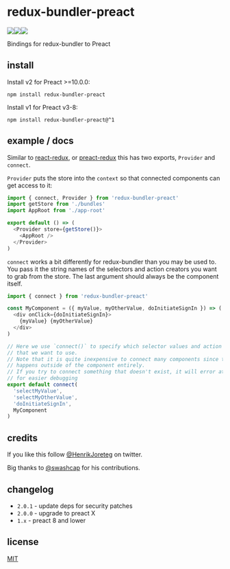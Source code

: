 # redux-bundler-preact

![](https://img.shields.io/npm/dm/redux-bundler-preact.svg)![](https://img.shields.io/npm/v/redux-bundler-preact.svg)![](https://img.shields.io/npm/l/redux-bundler-preact.svg)

Bindings for redux-bundler to Preact

## install

Install v2 for Preact >=10.0.0:

```
npm install redux-bundler-preact
```

Install v1 for Preact v3-8:

```
npm install redux-bundler-preact@^1
```

## example / docs

Similar to [react-redux](https://github.com/reactjs/react-redux), or [preact-redux](https://github.com/developit/preact-redux) this has two exports, `Provider` and `connect`.

`Provider` puts the store into the `context` so that connected components can get access to it:

```js
import { connect, Provider } from 'redux-bundler-preact'
import getStore from './bundles'
import AppRoot from './app-root'

export default () => (
  <Provider store={getStore()}>
    <AppRoot />
  </Provider>
)
```

`connect` works a bit differently for redux-bundler than you may be used to. You pass it the string names of the selectors and action creators you want to grab from the store. The last argument should always be the component itself.

```js
import { connect } from 'redux-bundler-preact'

const MyComponent = ({ myValue, myOtherValue, doInitiateSignIn }) => (
  <div onClick={doInitiateSignIn}>
    {myValue} {myOtherValue}
  </div>
)

// Here we use `connect()` to specify which selector values and action creators
// that we want to use.
// Note that it is quite inexpensive to connect many components since the diffing
// happens outside of the component entirely.
// If you try to connect something that doesn't exist, it will error at runtime
// for easier debugging
export default connect(
  'selectMyValue',
  'selectMyOtherValue',
  'doInitiateSignIn',
  MyComponent
)
```

## credits

If you like this follow [@HenrikJoreteg](http://twitter.com/henrikjoreteg) on twitter.

Big thanks to [@swashcap](https://github.com/swashcap) for his contributions.

## changelog

- `2.0.1` - update deps for security patches
- `2.0.0` - upgrade to preact X
- `1.x` - preact 8 and lower

## license

[MIT](http://mit.joreteg.com/)
